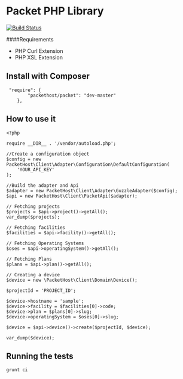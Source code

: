 Packet PHP Library
=================

[![Build Status](https://api.shippable.com/projects/54599803a85d45d063d9048a/badge?branchName=master)](https://app.shippable.com/projects/54599803a85d45d063d9048a/builds/latest)

####Requirements
* PHP Curl Extension
* PHP XSL Extension

## Install with Composer 

```
 "require": {
        "packethost/packet": "dev-master"
    },

```

## How to use it

```
<?php

require __DIR__ . '/vendor/autoload.php';

//Create a configuration object
$config = new PacketHost\Client\Adapter\Configuration\DefaultConfiguration(
    'YOUR_API_KEY'
);

//Build the adapter and Api
$adapter = new PacketHost\Client\Adapter\GuzzleAdapter($config);
$api = new PacketHost\Client\PacketApi($adapter);

// Fetching projects
$projects = $api->project()->getAll();
var_dump($projects);

// Fetching facilities
$facilities = $api->facility()->getAll();

// Fetching Operating Systems
$oses = $api->operatingSystem()->getAll();

// Fetching Plans
$plans = $api->plan()->getAll();

// Creating a device
$device = new \PacketHost\Client\Domain\Device();

$projectId = 'PROJECT_ID';

$device->hostname = 'sample';
$device->facility = $facilities[0]->code;
$device->plan = $plans[0]->slug;
$device->operatingSystem = $oses[0]->slug;

$device = $api->device()->create($projectId, $device);

var_dump($device);

```

## Running the tests


```php
grunt ci

```


